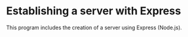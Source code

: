 # Establishing a server with Express

This program includes the creation of a server using Express (Node.js).

